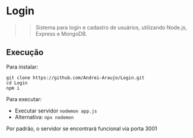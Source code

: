 # Login

> > Sistema para login e cadastro de usuários, utilizando Node.js, Express e MongoDB.


## Execução

Para instalar:

```
git clone https://github.com/Andrei-Araujo/Login.git
cd Login
npm i
```

Para executar:
  - Executar servidor
    ```nodemon app.js```
- Alternativa: ```npx nodemon```

Por padrão, o servidor se encontrará funcional via porta 3001
